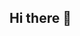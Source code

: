  ## Hi there 👋 

<!--
**taiyebnirjhar/taiyebnirjhar** is a ✨ _special_ ✨ repository because its `README.md` (this file) appears on your GitHub profile.

Here are some ideas to get you started:

- 🔭 I’m currently working on ...
- 🌱 I’m currently learning ...
- 👯 I’m looking to collaborate on ...
- 🤔 I’m looking for help with ...
- 💬 Ask me about ...
- 📫 How to reach me: ...
- 😄 Pronouns: ...
- ⚡ Fun fact: ...
-->
<!-- ### Hi there 👋, myself Taiyeb Nirjhor
#### I am GitHub Readme Generator's creator
![I am GitHub Readme Generator's creator](https://i.ibb.co/QC6Mf8c/banner.png)

I made this project just for fun, it allows you to create nice and simple GitHub Readme files that you can copy/paste and use in your profile.

Skills:  REACT / Tailwind 

- 🔭 I’m currently working on this page.  -->




